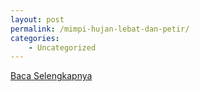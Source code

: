 ```yaml
---
layout: post
permalink: /mimpi-hujan-lebat-dan-petir/
categories:
    - Uncategorized
---
```


[Baca Selengkapnya](/01)